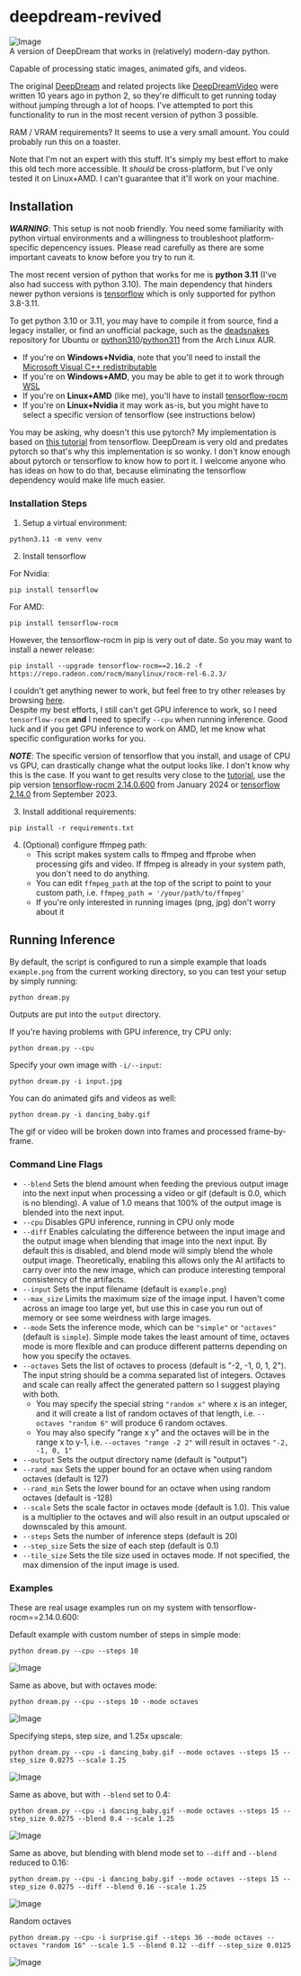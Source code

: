 # deepdream-revived
![Image](https://github.com/user-attachments/assets/5722909d-5561-470d-9378-116f3dda07d6)\
A version of DeepDream that works in (relatively) modern-day python.

Capable of processing static images, animated gifs, and videos.

The original [DeepDream](https://github.com/google/deepdream) and related projects like [DeepDreamVideo](https://github.com/graphific/DeepDreamVideo) were written 10 years ago in python 2, so they're difficult to get running today without jumping through a lot of hoops. I've attempted to port this functionality to run in the most recent version of python 3 possible.

RAM / VRAM requirements? It seems to use a very small amount. You could probably run this on a toaster.

Note that I'm not an expert with this stuff. It's simply my best effort to make this old tech more accessible. It *should* be cross-platform, but I've only tested it on Linux+AMD. I can't guarantee that it'll work on your machine.

## Installation

***WARNING***: This setup is not noob friendly. You need some familiarity with python virtual environments and a willingness to troubleshoot platform-specific depencency issues. Please  read carefully as there are some important caveats to know before you try to run it.

The most recent version of python that works for me is **python 3.11** (I've also had success with python 3.10). The main dependency that hinders newer python versions is [tensorflow](https://www.tensorflow.org/install) which is only supported for python 3.8-3.11.

To get python 3.10 or 3.11, you may have to compile it from source, find a legacy installer, or find an unofficial package, such as the [deadsnakes](https://linuxcapable.com/how-to-install-python-3-10-on-ubuntu-linux/) repository for Ubuntu or [python310](https://aur.archlinux.org/packages/python310)/[python311](https://aur.archlinux.org/packages/python311) from the Arch Linux AUR.


- If you're on **Windows+Nvidia**, note that you'll need to install the [Microsoft Visual C++ redistributable](https://learn.microsoft.com/en-us/cpp/windows/latest-supported-vc-redist?view=msvc-170)
- If you're on **Windows+AMD**, you may be able to get it to work through [WSL](https://wiki.archlinux.org/title/Install_Arch_Linux_on_WSL)
- If you're on **Linux+AMD** (like me), you'll have to install [tensorflow-rocm](https://rocm.docs.amd.com/projects/install-on-linux/en/latest/install/3rd-party/tensorflow-install.html)
- If you're on **Linux+Nvidia** it may work as-is, but you might have to select a specific version of tensorflow (see instructions below)

You may be asking, why doesn't this use pytorch? My implementation is based on [this tutorial](https://www.tensorflow.org/tutorials/generative/deepdream) from tensorflow. DeepDream is very old and predates pytorch so that's why this implementation is so wonky. I don't know enough about pytorch or tensorflow to know how to port it. I welcome anyone who has ideas on how to do that, because eliminating the tensorflow dependency would make life much easier.

### Installation Steps
1. Setup a virtual environment:
```
python3.11 -m venv venv
```
2. Install tensorflow

For Nvidia:
```
pip install tensorflow
```
For AMD:
```
pip install tensorflow-rocm
```
However, the tensorflow-rocm in pip is very out of date. So you may want to install a newer release:
```
pip install --upgrade tensorflow-rocm==2.16.2 -f https://repo.radeon.com/rocm/manylinux/rocm-rel-6.2.3/
```
I couldn't get anything newer to work, but feel free to try other releases by browsing [here](https://repo.radeon.com/rocm/manylinux/).\
Despite my best efforts, I still can't get GPU inference to work, so I need `tensorflow-rocm` **and** I need to specify `--cpu` when running inference. Good luck and if you get GPU inference to work on AMD, let me know what specific configuration works for you.

***NOTE***: The specific version of tensorflow that you install, and usage of CPU vs GPU, can drastically change what the output looks like. I don't know why this is the case. If you want to get results very close to the [tutorial](https://www.tensorflow.org/tutorials/generative/deepdream), use the pip version [tensorflow-rocm 2.14.0.600](https://pypi.org/project/tensorflow-rocm/2.14.0.600/) from January 2024 or [tensorflow 2.14.0](https://pypi.org/project/tensorflow/2.14.0/) from September 2023.

3. Install additional requirements:
```
pip install -r requirements.txt
```

4. (Optional) configure ffmpeg path:
   - This script makes system calls to ffmpeg and ffprobe when processing gifs and video. If ffmpeg is already in your system path, you don't need to do anything.
   - You can edit `ffmpeg_path` at the top of the script to point to your custom path, i.e. `ffmpeg_path = '/your/path/to/ffmpeg'`
   - If you're only interested in running images (png, jpg) don't worry about it

## Running Inference
By default, the script is configured to run a simple example that loads `example.png` from the current working directory, so you can test your setup by simply running:
```
python dream.py
```
Outputs are put into the `output` directory.

If you're having problems with GPU inference, try CPU only:
```
python dream.py --cpu
```
Specify your own image with `-i/--input`:
```
python dream.py -i input.jpg
```
You can do animated gifs and videos as well:
```
python dream.py -i dancing_baby.gif
```
The gif or video will be broken down into frames and processed frame-by-frame.

### Command Line Flags
- `--blend` Sets the blend amount when feeding the previous output image into the next input when processing a video or gif (default is 0.0, which is no blending). A value of 1.0 means that 100% of the output image is blended into the next input.
- `--cpu` Disables GPU inference, running in CPU only mode
- `--diff` Enables calculating the difference between the input image and the output image when blending that image into the next input. By default this is disabled, and blend mode will simply blend the whole output image. Theoretically, enabling this allows only the AI artifacts to carry over into the new image, which can produce interesting temporal consistency of the artifacts.
- `--input` Sets the input filename (default is `example.png`)
- `--max_size` Limits the maximum size of the image input. I haven't come across an image too large yet, but use this in case you run out of memory or see some weirdness with large images.
- `--mode` Sets the inference mode, which can be `"simple"` or `"octaves"` (default is `simple`). Simple mode takes the least amount of time, octaves mode is more flexible and can produce different patterns depending on how you specify the octaves.
- `--octaves` Sets the list of octaves to process (default is "-2, -1, 0, 1, 2"). The input string should be a comma separated list of integers. Octaves and scale can really affect the generated pattern so I suggest playing with both.
  - You may specify the special string `"random x"` where x is an integer, and it will create a list of random octaves of that length, i.e. `--octaves "random 6"` will produce 6 random octaves.
  - You may also specify "range x y" and the octaves will be in the range x to y-1, i.e. `--octaves "range -2 2"` will result in octaves `"-2, -1, 0, 1"`
- `--output` Sets the output directory name (default is "output")
- `--rand_max` Sets the upper bound for an octave when using random octaves (default is 127)
- `--rand_min` Sets the lower bound for an octave when using random octaves (default is -128)
- `--scale` Sets the scale factor in octaves mode (default is 1.0). This value is a multiplier to the octaves and will also result in an output upscaled or downscaled by this amount.
- `--steps` Sets the number of inference steps (default is 20) 
- `--step_size` Sets the size of each step (default is 0.1)
- `--tile_size` Sets the tile size used in octaves mode. If not specified, the max dimension of the input image is used.

### Examples
These are real usage examples run on my system with tensorflow-rocm==2.14.0.600:

Default example with custom number of steps in simple mode:
```
python dream.py --cpu --steps 10
```
![Image](https://files.catbox.moe/0addnz.png)

Same as above, but with octaves mode:
```
python dream.py --cpu --steps 10 --mode octaves
```
![Image](https://files.catbox.moe/p3pz49.png)

Specifying steps, step size, and 1.25x upscale:
```
python dream.py --cpu -i dancing_baby.gif --mode octaves --steps 15 --step_size 0.0275 --scale 1.25
```
![Image](https://files.catbox.moe/8n1ujx.gif)

Same as above, but with `--blend` set to 0.4:
```
python dream.py --cpu -i dancing_baby.gif --mode octaves --steps 15 --step_size 0.0275 --blend 0.4 --scale 1.25
```
![Image](https://files.catbox.moe/c9a6uf.gif)

Same as above, but blending with blend mode set to `--diff` and `--blend` reduced to 0.16:
```
python dream.py --cpu -i dancing_baby.gif --mode octaves --steps 15 --step_size 0.0275 --diff --blend 0.16 --scale 1.25
```
![Image](https://files.catbox.moe/gx2s3n.gif)

Random octaves
```
python dream.py --cpu -i surprise.gif --steps 36 --mode octaves --octaves "random 16" --scale 1.5 --blend 0.12 --diff --step_size 0.0125
```
![Image](https://files.catbox.moe/jkj4tp.gif)